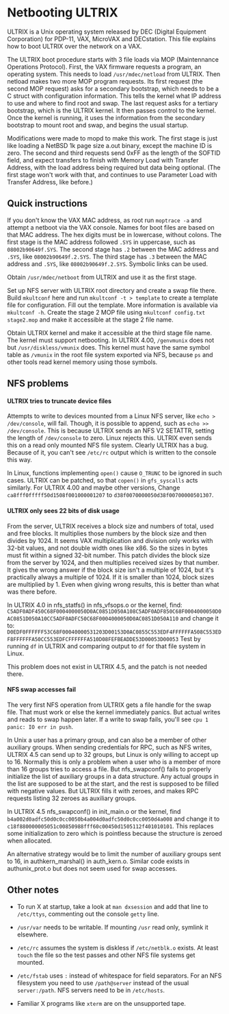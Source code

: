 # Netbooting ULTRIX

ULTRIX is a Unix operating system released by DEC (Digital Equipment
Corporation) for PDP-11, VAX, MicroVAX and DECstation. This file explains
how to boot ULTRIX over the network on a VAX.

The ULTRIX boot procedure starts with 3 file loads via MOP (Maintennance
Operations Protocol). First, the VAX firmware requests a program, an operating
system. This needs to load `/usr/mdec/netload` from ULTRIX. Then netload makes
two more MOP program requests. Its first request (the second MOP request) asks
for a secondary bootstrap, which needs to be a C struct with configuration
information. This tells the kernel what IP address to use and where to find
root and swap. The last request asks for a tertiary bootstrap, which is the
ULTRIX kernel. It then passes control to the kernel. Once the kernel is
running, it uses the information from the secondary bootstrap to mount root
and swap, and begins the usual startup.

Modifications were made to mopd to make this work. The first stage is just
like loading a NetBSD 1k page size a.out binary, except the machine ID is zero.
The second and third requests send 0xFF as the length of the SOFTID field,
and expect transfers to finish with Memory Load with Transfer Address, with
the load address being required but data being optional. (The first stage won't
work with that, and continues to use Parameter Load with Transfer Address, like
before.)

## Quick instructions

If you don't know the VAX MAC address, as root run `moptrace -a` and attempt a
netboot via the VAX console. Names for boot files are based on that MAC address.
The hex digits must be in lowercase, without colons. The first stage is the 
MAC address followed `.SYS` in uppercase, such as `08002b90649f.SYS`. The
second stage has `.2` between the MAC address and `.SYS`, like
`08002b90649f.2.SYS`. The third stage has `.3` between the MAC address and
`.SYS`, like `08002b90649f.2.SYS`. Symbolic links can be used.

Obtain `/usr/mdec/netboot` from ULTRIX and use it as the first stage.

Set up NFS server with ULTRIX root directory and create a swap file there.
Build `mkultconf` here and run `mkultconf -t > template` to create a template
file for configuration. Fill out the template. More information is available
via `mkultconf -h`. Create the stage 2 MOP file using 
`mkultconf config.txt stage2.mop` and make it accessible at the stage 2 file
name.

Obtain ULTRIX kernel and make it accessible at the third stage file name. The
kernel must support netbooting. In ULTRIX 4.00, `/genvmunix` does not but
`/usr/diskless/vmunix` does. This kernel must have the same symbol table as
`/vmunix` in the root file system exported via NFS, because `ps` and other
tools read kernel memory using those symbols.

## NFS problems

#### ULTRIX tries to truncate device files

Attempts to write to devices mounted from a Linux NFS server, like 
`echo > /dev/console`, will fail. Though, it is possible to append, such as
`echo >> /dev/console`. This is because ULTRIX sends an NFS V2 SETATTR, setting
the length of `/dev/console` to zero. Linux rejects this. ULTRIX even sends this
on a read only mounted NFS file system. Clearly ULTRIX has a bug. Because of it,
you can't see `/etc/rc` output which is written to the console this way.

In Linux, functions implementing `open()` cause `O_TRUNC` to be ignored in
such cases. ULTRIX can be patched, so that `copen()` in `gfs_syscalls` acts
similarly. For ULTRIX 4.00 and maybe other versions, Change
`ca8fff0fffff50d1508f001000001207` to `d38f0070000050d38f00700000501307`.

#### ULTRIX only sees 22 bits of disk usage

From the server, ULTRIX receives a block size and numbers of total, used and
free blocks. It multiplies those numbers by the block size and then divides
by 1024. It seems VAX multiplication and division only works with 32-bit
values, and not double width ones like x86. So the sizes in bytes must fit
within a signed 32-bit number. This patch divides the block size from the
server by 1024, and then multiplies received sizes by that number. It gives the
wrong answer if the block size isn't a multiple of 1024, but it's practically
always a multiple of 1024. If it is smaller than 1024, block sizes are
multiplied by 1. Even when giving wrong results, this is better than what was
there before.

In ULTRIX 4.0 in nfs_statfs() in nfs_vfsops.o or the kernel, find:
`C5ADF0ADF450C68F0004000050D0AC0851D050A108C5ADF0ADF850C68F0004000050D0AC0851D050A10CC5ADF0ADFC50C68F0004000050D0AC0851D050A110`
and change it to:
`D0EDF0FFFFFF53C68F00040000531203D00153D0AC0855C553EDF4FFFFFFA508C553EDF8FFFFFFA50CC553EDFCFFFFFFA510D08FEFBEADDE53D00053D00053`
Test by running `df` in ULTRIX and comparing output to `df` for that file
system in Linux.

This problem does not exist in ULTRIX 4.5, and the patch is not needed there.

#### NFS swap accesses fail

The very first NFS operation from ULTRIX gets a file handle for the swap file.
That must work or else the kernel immediately panics. But actual writes and
reads to swap happen later. If a write to swap fails, you'll see
`cpu 1 panic: IO err in push`.

In Unix a user has a primary group, and can also be a member of other auxiliary
groups. When sending credentials for RPC, such as NFS writes, ULTRIX 4.5 can
send up to 32 groups, but Linux is only willing to accept up to 16. Normally
this is only a problem when a user who is a member of more than 16 groups tries
to access a file. But nfs_swapconf() fails to properly initialize the list of
auxiliary groups in a data structure. Any actual groups in the list are
supposed to be at the start, and the rest is supposed to be filled with
negative values. But ULTRIX fills it with zeroes, and makes RPC requests
listing 32 zeroes as auxiliary groups.

In ULTRIX 4.5 nfs_swapconf() in init_main.o or the kernel, find
`b4a002d0adfc50d0c0cc0050b4a004d0adfc50d0c0cc0050d4a008` and change it to
`c18f880000005051c00850988fff60c00450d1505112f401010101`. This replaces some
initialization to zero which is pointless because the structure is zeroed when
allocated.

An alternative strategy would be to limit the number of auxiliary groups
sent to 16, in authkern_marshal() in auth_kern.o. Similar code exists in
authunix_prot.o but does not seem used for swap accesses.

## Other notes

* To run X at startup, take a look at `man dxsession` and add that line to
`/etc/ttys`, commenting out the console `getty` line.

* `/usr/var` needs to be writable. If mounting `/usr` read only, symlink it
elsewhere.

* `/etc/rc` assumes the system is diskless if `/etc/netblk.o` exists. At least
`touch` the file so the test passes and other NFS file systems get mounted.

* `/etc/fstab` uses `:` instead of whitespace for field separators. For an
NFS filesystem you need to use `/path@server` instead of the usual
`server:/path`. NFS servers need to be in `/etc/hosts`.

* Familiar X programs like `xterm` are on the unsupported tape.
